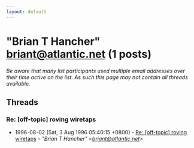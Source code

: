 ```yaml
---
layout: default
---
```


# "Brian T Hancher" <briant@atlantic.net> (1 posts)

_Be aware that many list participants used multiple email addresses over their time active on the list. As such this page may not contain all threads available._

## Threads

### Re: [off-topic] roving wiretaps
+ 1996-08-02 (Sat, 3 Aug 1996 05:40:15 +0800) - [Re: [off-topic] roving wiretaps](/archive/1996/08/aed949edf4975ae4241b1e86842718f1f01902d18fcc67bfcc4a85417db42228) - _"Brian T Hancher" \<briant@atlantic.net\>_

